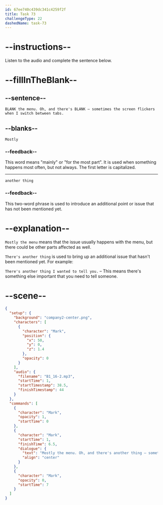 ```yaml
---
id: 67ee740c439dc341c4259f2f
title: Task 73
challengeType: 22
dashedName: task-73
---
```


<!-- (Audio) Mark: Mostly the menu. Oh, and there's another thing — sometimes the screen flickers when I switch between tabs. -->

# --instructions--

Listen to the audio and complete the sentence below.

# --fillInTheBlank--

## --sentence--

`BLANK the menu. Oh, and there's BLANK — sometimes the screen flickers when I switch between tabs.`

## --blanks--

`Mostly`

### --feedback--

This word means "mainly" or "for the most part". It is used when something happens most often, but not always. The first letter is capitalized.

---

`another thing`

### --feedback--

This two-word phrase is used to introduce an additional point or issue that has not been mentioned yet.

# --explanation--

`Mostly the menu` means that the issue usually happens with the menu, but there could be other parts affected as well.

`There's another thing` is used to bring up an additional issue that hasn't been mentioned yet. For example:

`There's another thing I wanted to tell you.` – This means there's something else important that you need to tell someone.

# --scene--

```json
{
  "setup": {
    "background": "company2-center.png",
    "characters": [
      {
        "character": "Mark",
        "position": {
          "x": 50,
          "y": 0,
          "z": 1.4
        },
        "opacity": 0
      }
    ],
    "audio": {
      "filename": "B1_16-2.mp3",
      "startTime": 1,
      "startTimestamp": 38.5,
      "finishTimestamp": 44
    }
  },
  "commands": [
    {
      "character": "Mark",
      "opacity": 1,
      "startTime": 0
    },
    {
      "character": "Mark",
      "startTime": 1,
      "finishTime": 6.5,
      "dialogue": {
        "text": "Mostly the menu. Oh, and there's another thing – sometimes the screen flickers when I switch between tabs.",
        "align": "center"
      }
    },
    {
      "character": "Mark",
      "opacity": 0,
      "startTime": 7
    }
  ]
}
```
